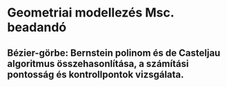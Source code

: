 # Geometriai modellezés Msc. beadandó
## Bézier-görbe: Bernstein polinom és de Casteljau algoritmus összehasonlítása, a számítási pontosság és kontrollpontok vizsgálata.
